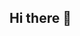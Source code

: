 ## Hi there 👋

<!--
**Mario-badillo/Mario-badillo** is a ✨ _special_ ✨ repository because its `README.md` (this file) appears on your GitHub profile.

Here are some ideas to get you started:

- 🔭 I’m currently working on ...
- 🌱 I’m currently learning ...
- 👯 I’m looking to collaborate on ...
- 🤔 I’m looking for help with ...
- About me: Things you shoud know about me is that i am able to adapt to things pretty easily in do time.And that i am a nice and chill guy who would like to learn how to code.
- 💬 Ask me about ...
-  📫 Contact Info section : you can reach me by email: Badillomario1801@gmail.com or my linkedin account: www.linkedin.com/in/mario-badillo-594944383 :)
- 😄 Pronouns: ...
- ⚡ Fun fact: ...
-->
